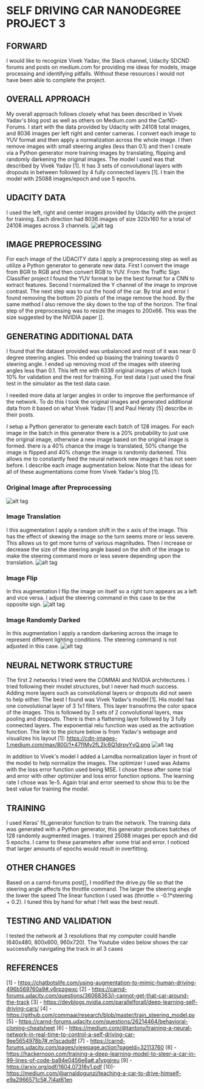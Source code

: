 # SELF DRIVING CAR NANODEGREE PROJECT 3

## FORWARD
I would like to recognize Vivek Yadav, the Slack channel, Udacity SDCND forums and posts on medium.com for providing me
ideas for models, image processing and identifying pitfalls. Without these resources I would not have been able to complete 
the project.

## OVERALL APPROACH
My overall approach follows closely what has been described in Vivek Yadav's blog post as well as others on Medium.com and the CarND-Forums. I start with the data provided by Udacity with 24108 total images, and 8036 images per left right and center cameras. I convert each image to YUV format and then apply a normalization across the whole image. I then remove images with small steering angles (less than 0.1) and then I create via a Python generator more training images by translating, flipping and randomly darkening the original images. The model I used was that described by Vivek Yadav [1]. It has 3 sets of convolutional layers with dropouts in between followed by 4 fully connected layers [1]. I train the model with 25088 images/epoch and use 5 epochs.  

## UDACITY DATA
I used the left, right and center images provided by Udacity with the project for training. Each direction had 8036 images of size 320x160 for a total of 24108 images across 3 channels.
![alt tag](https://github.com/DFStewart/Udacity/blob/master/SDCND/Project%203/images/SteerRawHist.png)

## IMAGE PREPROCESSING
For each image of the UDACITY data I apply a preprocessing step as well as utilize a Python generator to generate new data. First I convert the image from BGR to RGB and then convert RGB to YUV. From the Traffic Sign Classifier project I found the YUV format to be the best format for a CNN to extract features. Second I normalized the Y channel of the image to improve contrast. The next step was to cut the hood of the car. By trial and error I found removing the bottom 20 pixels of the image remove the hood. By the same method I also remove the sky down to the top of the horizon. The final step of the preprocessing was to resize the images to 200x66. This was the size suggested by the NVIDIA paper [].

## GENERATING ADDITIONAL DATA
I found that the dataset provided was unbalanced and most of it was near 0 degree steering angles. This ended up biasing the training towards 0 steering angle. I ended up removing most of the images with steering angles less than 0.1. This left me with 6339 original images of which I took 10% for validation and the rest for training. For test data I just used the final test in the simulator as the test data case.

I needed more data at larger angles in order to improve the performance of the network. To do this I took the original images and generated additional data from it based on what Vivek Yadav [1] and Paul Heraty [5] describe in their posts. 

I setup a Python generator to generate each batch of 128 images. For each image in the batch in this generator there is a 20% probability to just use the original image, otherwise a new image based on the original image is formed. there is a 40% chance the image is translated, 50% change the image is flipped and 40% change the image is randomly darkened. This allows me to constantly feed the neural network new images it has not seen before. I describe each image augmentation below. Note that the ideas for all of these augmentations come from Vivek Yadav's blog [1].

### Original Image after Preprocessing
![alt tag](https://github.com/DFStewart/Udacity/blob/master/SDCND/Project%203/images/raw.png)

### Image Translation
I this augmentation I apply a random shift in the x axis of the image. This has the effect of skewing the image so the turn seems more or less severe. This allows us to get more turns of various magnitudes. Then I increase or decrease the size of the steering angle based on the shift of the image to make the steering command more or less severe depending upon the translation.
![alt tag](https://github.com/DFStewart/Udacity/blob/master/SDCND/Project%203/images/translated.png)

### Image Flip
In this augmentation I flip the image on itself so a right turn appears as a left and vice versa. I adjust the steering command in this case to be the opposite sign.
![alt tag](https://github.com/DFStewart/Udacity/blob/master/SDCND/Project%203/images/flip.png)

### Image Randomly Darked
In this augmentation I apply a random darkening across the image to represent different lighting conditions. The steering command is not adjusted in this case.
![alt tag](https://github.com/DFStewart/Udacity/blob/master/SDCND/Project%203/images/brightness.png)

## NEURAL NETWORK STRUCTURE
The first 2 networks I tried were the COMMAI and NVIDIA architectures. I tried following their model structures, but I never had much success. Adding more layers such as convolutional layers or dropouts did not seem to help either. The best I found was Vivek Yadav's model [1]. His model has one convolutional layer of 3 1x1 filters. This layer transofrms the color space of the images. This is followed by 3 sets of 2 convolutional layers, max pooling and dropouts. There is then a flattening layer followed by 3 fully connected layers. The exponential relu function was used as the activation function. The link to the picture below is from Yadav's webpage and visualizes his layout [1]: https://cdn-images-1.medium.com/max/800/1*47fIMy2fL2lc6Q1drpyYvQ.png
![alt tag](https://github.com/DFStewart/Udacity/blob/master/SDCND/Project%203/images/VivekYadavModel.png)

In addition to Vivek's model I added a Lamdba normalization layer in front of the model to help normalize the images. The optimizer I used was Adams with the loss error function used being MSE. I chose these after some trial and error with other optimizer and loss error function options. The learning rate I chose was 1e-5. Again trial and error seemed to show this to be the best value for training the model.

## TRAINING
I used Keras' fit_generator function to train the network. The training data was generated with a Python generator, this generator produces batches of 128 randomly augmented images. I trained 25088 images per epoch and did 5 epochs. I came to these parameters after some trial and error. I noticed that larger amounts of epochs would result in overfitting. 

## OTHER CHANGES
Based on a carnd-forums post[], I modified the drive.py file so that the steering angle affects the throttle command. The larger the steering angle the lower the speed The linear function I used was (throttle = -0.1*steering + 0.2). I tuned this by hand for what I felt was the best result.

## TESTING AND VALIDATION
I tested the network at 3 resolutions that my computer could handle (640x480, 800x600, 960x720). The Youtube video below shows the car successfully navigating the track in all 3 cases

## REFERENCES
[1] - https://chatbotslife.com/using-augmentation-to-mimic-human-driving-496b569760a9#.y6rpzgwxc
[2] - https://carnd-forums.udacity.com/questions/36068363/i-cannot-get-that-car-around-the-track
[3] - https://devblogs.nvidia.com/parallelforall/deep-learning-self-driving-cars/
[4] - https://github.com/commaai/research/blob/master/train_steering_model.py
[5] - https://carnd-forums.udacity.com/questions/26214464/behavioral-cloning-cheatsheet
[6] - https://medium.com/@tantony/training-a-neural-network-in-real-time-to-control-a-self-driving-car-9ee5654978b7#.m1scadq8f
[7] - https://carnd-forums.udacity.com/pages/viewpage.action?pageId=32113760
[8] - https://hackernoon.com/training-a-deep-learning-model-to-steer-a-car-in-99-lines-of-code-ba94e0456e6a#.a1vpgjreu
[9] - https://arxiv.org/pdf/1604.07316v1.pdf
[10]- https://medium.com/@arnaldogunzi/teaching-a-car-to-drive-himself-e9a2966571c5#.7l4at61en



